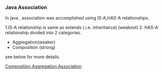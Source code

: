 ### Java Association

In java , association was accomplished using IS-A,HAS-A relationships.

1.IS-A relationship is same as extends (.i.e. inheritance)
(weakest)
2. HAS-A relationship divided into 2 categories.
- Aggregation(weaker)
- Composition (strong)

see below for more details.

[Composition,Aggregation,Association](https://www.baeldung.com/java-composition-aggregation-association)
